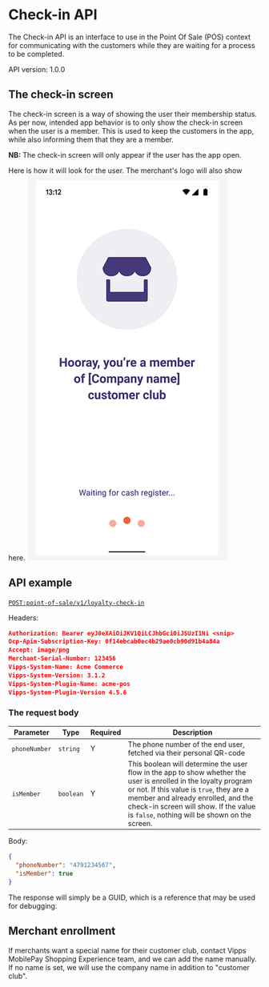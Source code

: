 <!-- START_METADATA
---
title: Check-in API guide
sidebar_label: API guide
sidebar_position: 30
description: Find technical details about integrating with the Check-in API.
pagination_prev: Null
pagination_next: Null
---
END_METADATA -->

# Check-in API

The Check-in API is an interface to use in the Point Of Sale (POS) context for communicating with the customers while they are waiting for a process to be completed.

API version: 1.0.0

## The check-in screen

The check-in screen is a way of showing the user their membership status. As per now, intended app behavior is to only show the check-in screen when the user is a member. This is used to keep the customers in the app, while also informing them that they are a member.

**NB:** The check-in screen will only appear if the user has the app open.

Here is how it will look for the user. The merchant's logo will also show here.
![Loyalty Flow](images/loyalty_check_in_1.png)

## API example

[`POST:point-of-sale/v1/loyalty-check-in`](https://developer.vippsmobilepay.com/api/check-in#tag/point-of-sale/operation/initiateLoyaltyCheckIn)

Headers:

```json
Authorization: Bearer eyJ0eXAiOiJKV1QiLCJhbGciOiJSUzI1Ni <snip>
Ocp-Apim-Subscription-Key: 0f14ebcab0ec4b29ae0cb90d91b4a84a
Accept: image/png
Merchant-Serial-Number: 123456
Vipps-System-Name: Acme Commerce
Vipps-System-Version: 3.1.2
Vipps-System-Plugin-Name: acme-pos
Vipps-System-Plugin-Version 4.5.6
```

### The request body

| Parameter            | Type      | Required | Description                                                          |
| -------------------- | --------- | -------- | -------------------------------------------------------------------- |
| `phoneNumber`        | `string`  | Y        | The phone number of the end user, fetched via their personal QR-code |
| `isMember`           | `boolean` | Y        | This boolean will determine the user flow in the app to show whether the user is enrolled in the loyalty program or not. If this value is `true`, they are a member and already enrolled, and the check-in screen will show.  If the value is `false`, nothing will be shown on the screen. |

Body:

```json
{
  "phoneNumber": "4791234567",
  "isMember": true
}
```

The response will simply be a GUID, which is a reference that may be used for debugging.

## Merchant enrollment

If merchants want a special name for their customer club, contact Vipps MobilePay Shopping Experience team, and we can add the name manually. If no name is set, we will use the company name in addition to "customer club".

